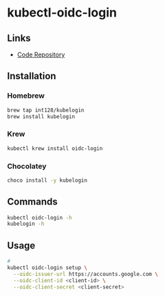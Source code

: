 # kubectl-oidc-login

<!--
https://github.com/int128/kubelogin/blob/master/docs/setup.md
https://artifacthub.io/packages/krew/krew-index/oidc-login
-->

## Links

- [Code Repository](https://github.com/int128/kubelogin)

## Installation

### Homebrew

```sh
brew tap int128/kubelogin
brew install kubelogin
```

### Krew

```sh
kubectl krew install oidc-login
```

### Chocolatey

```sh
choco install -y kubelogin
```

## Commands

```sh
kubectl oidc-login -h
kubelogin -h
```

## Usage

```sh
#
kubectl oidc-login setup \
  --oidc-issuer-url https://accounts.google.com \
  --oidc-client-id <client-id> \
  --oidc-client-secret <client-secret>
```

